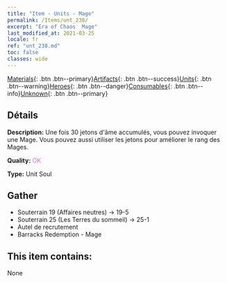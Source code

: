 ```yaml
---
title: "Item - Units - Mage"
permalink: /Items/unt_238/
excerpt: "Era of Chaos  Mage"
last_modified_at: 2021-03-25
locale: fr
ref: "unt_238.md"
toc: false
classes: wide
---
```

 [Materials](/fr/Items/){: .btn .btn--primary}[Artifacts](/fr/Items/Artifacts/){: .btn .btn--success}[Units](/fr/Items/Units/){: .btn .btn--warning}[Heroes](/fr/Items/Heroes/){: .btn .btn--danger}[Consumables](/fr/Items/Consumables/){: .btn .btn--info}[Unknown](/fr/Items/Unknown/){: .btn .btn--primary}

## Détails
 **Description:** Une fois 30 jetons d'âme accumulés, vous pouvez invoquer une Mage. Vous pouvez aussi utiliser les jetons pour améliorer le rang des Mages.

 **Quality:** <span style="color: #DA70D6">OK</span>

 **Type:** Unit Soul

## Gather

*    Souterrain 19 (Affaires neutres) -> 19-5 
*    Souterrain 25 (Les Terres du sommeil) -> 25-1 
*    Autel de recrutement 
*    Barracks Redemption - Mage 

## This item contains:

  None


